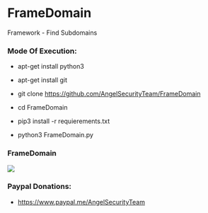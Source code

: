 # FrameDomain

Framework  - Find Subdomains

<h3> Mode Of Execution: </h3>

* apt-get install python3

* apt-get install git 

* git clone https://github.com/AngelSecurityTeam/FrameDomain

* cd FrameDomain

* pip3 install -r requierements.txt

* python3 FrameDomain.py

<h3> FrameDomain </h3>

<img src="https://github.com/AngelSecurityTeam/FrameDomain/blob/master/111.png">

<h3> Paypal Donations: </h3>

* https://www.paypal.me/AngelSecurityTeam
